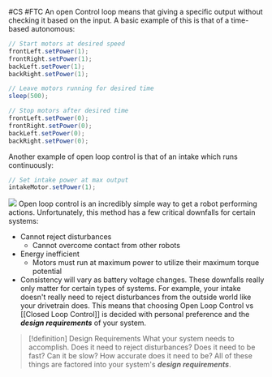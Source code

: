#CS #FTC
An open Control loop means that giving a specific output without checking it based on the input. A basic example of this is that of a time-based autonomous:
```java
// Start motors at desired speed
frontLeft.setPower(1);
frontRight.setPower(1);
backLeft.setPower(1);
backRight.setPower(1);

// Leave motors running for desired time
sleep(500);

// Stop motors after desired time
frontLeft.setPower(0);
frontRight.setPower(0);
backLeft.setPower(0);
backRight.setPower(0);
```
Another example of open loop control is that of an intake which runs continuously:
```java
// Set intake power at max output
intakeMotor.setPower(1);
```
![](https://1690765679-files.gitbook.io/~/files/v0/b/gitbook-legacy-files/o/assets%2F-MU2Qk3INKAMMgKbsAgJ%2F-MXnkL22CgInq5666w_H%2F-MXnmVfxj2n3lfGBYDsQ%2FScreen%20Shot%202021-04-08%20at%207.20.35%20PM.png?alt=media&token=90054a91-5df7-4cd6-81e9-8cc6f3f37ad0)
Open loop control is an incredibly simple way to get a robot performing actions. Unfortunately, this method has a few critical downfalls for certain systems:
- Cannot reject disturbances
	- Cannot overcome contact from other robots
- Energy inefficient
	- Motors must run at maximum power to utilize their maximum torque potential
- Consistency will vary as battery voltage changes.
These downfalls really only matter for certain types of systems. For example, your intake doesn't really need to reject disturbances from the outside world like your drivetrain does. This means that choosing Open Loop Control vs [[Closed Loop Control]] is decided with personal preference and the ***design requirements*** of your system.
>[!definition] Design Requirements
>What your system needs to accomplish.
>Does it need to reject disturbances? Does it need to be fast? Can it be slow? How accurate does it need to be? All of these things are factored into your system's ***design requirements***.
